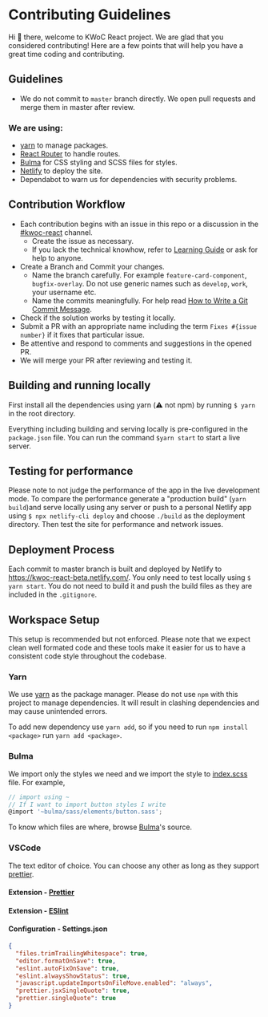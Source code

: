 # Contributing Guidelines

Hi :wave: there, welcome to KWoC React project. We are glad that you considered contributing! Here are a few points that will help you have a great time coding and contributing.

## Guidelines

- We do not commit to `master` branch directly. We open pull requests and merge them in master after review.

### We are using:

- [yarn](https://yarnpkg.com/en/) to manage packages.
- [React Router](https://www.npmjs.com/package/react-router-dom) to handle routes.
- [Bulma](https://bulma.io/documentation/) for CSS styling and SCSS files for styles.
- [Netlify](https://kwoc-react-beta.netlify.com/) to deploy the site.
- Dependabot to warn us for dependencies with security problems.

## Contribution Workflow

- Each contribution begins with an issue in this repo or a discussion in the [#kwoc-react](https://kossiitkgp.slack.com/messages/CK8KPE32A/) channel.
  - Create the issue as necessary.
  - If you lack the technical knowhow, refer to [Learning Guide](learn.md) or ask for help to anyone.
- Create a Branch and Commit your changes.
  - Name the branch carefully. For example `feature-card-component`, `bugfix-overlay`. Do not use generic names such as `develop`, `work`, your username etc.
  - Name the commits meaningfully. For help read [How to Write a Git Commit Message](https://chris.beams.io/posts/git-commit/).
- Check if the solution works by testing it locally.
- Submit a PR with an appropriate name including the term `Fixes #{issue number}` if it fixes that particular issue.
- Be attentive and respond to comments and suggestions in the opened PR.
- We will merge your PR after reviewing and testing it.

## Building and running locally

First install all the dependencies using yarn (:warning: not npm​) by running `$ yarn` in the root directory.

Everything including building and serving locally is pre-configured in the `package.json` file. You can run the command `$yarn start` to start a live server.

## Testing for performance

Please note to not judge the performance of the app in the live development mode. To compare the performance generate a "production build" (`yarn build`)and serve locally using any server or push to a personal Netlify app using `$ npx netlify-cli deploy` and choose `./build` as the deployment directory. Then test the site for performance and network issues.

## Deployment Process

Each commit to master branch is built and deployed by Netlify to https://kwoc-react-beta.netlify.com/. You only need to test locally using `$ yarn start`. You do not need to build it and push the build files as they are included in the `.gitignore`.

## Workspace Setup

This setup is recommended but not enforced. Please note that we expect clean well formated code and these tools make it easier for us to have a consistent code style throughout the codebase.

### Yarn

We use [yarn](https://yarnpkg.com/en/) as the package manager. Please do not use `npm` with this project to manage dependencies. It will result in clashing dependencies and may cause unintended errors.

To add new dependency use `yarn add`, so if you need to run `npm install <package>` run `yarn add <package>`.

### Bulma

We import only the styles we need and we import the style to [index.scss](src/styles/index.scss) file. For example,

```js
// import using ~
// If I want to import button styles I write
@import '~bulma/sass/elements/button.sass';
```

To know which files are where, browse [Bulma](https://github.com/jgthms/bulma/tree/master/sass)'s source.

### VSCode

The text editor of choice. You can choose any other as long as they support [prettier](https://prettier.io/).

#### Extension - [Prettier](https://marketplace.visualstudio.com/items?itemName=esbenp.prettier-vscode)

#### Extension - [ESlint](https://marketplace.visualstudio.com/items?itemName=dbaeumer.vscode-eslint)

#### Configuration - Settings.json

```json
{
  "files.trimTrailingWhitespace": true,
  "editor.formatOnSave": true,
  "eslint.autoFixOnSave": true,
  "eslint.alwaysShowStatus": true,
  "javascript.updateImportsOnFileMove.enabled": "always",
  "prettier.jsxSingleQuote": true,
  "prettier.singleQuote": true
}
```
